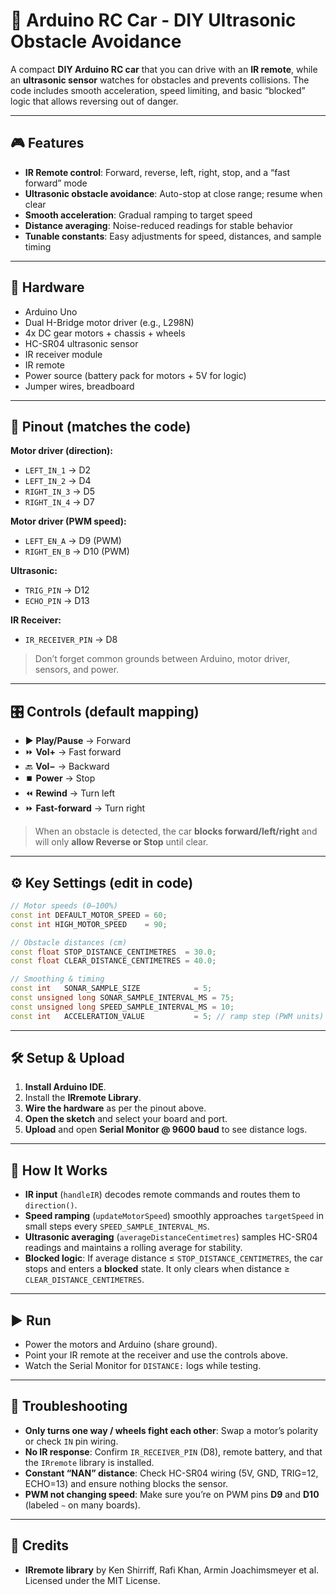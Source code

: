 # 🤖 Arduino RC Car - DIY Ultrasonic Obstacle Avoidance

A compact **DIY Arduino RC car** that you can drive with an **IR remote**, while an **ultrasonic sensor** watches for obstacles and prevents collisions. The code includes smooth acceleration, speed limiting, and basic “blocked” logic that allows reversing out of danger.

---

## 🎮 Features

* **IR Remote control**: Forward, reverse, left, right, stop, and a “fast forward” mode
* **Ultrasonic obstacle avoidance**: Auto-stop at close range; resume when clear
* **Smooth acceleration**: Gradual ramping to target speed
* **Distance averaging**: Noise-reduced readings for stable behavior
* **Tunable constants**: Easy adjustments for speed, distances, and sample timing

---

## 🔧 Hardware

* Arduino Uno
* Dual H-Bridge motor driver (e.g., L298N)
* 4x DC gear motors + chassis + wheels
* HC-SR04 ultrasonic sensor
* IR receiver module
* IR remote
* Power source (battery pack for motors + 5V for logic)
* Jumper wires, breadboard

---

## 🧩 Pinout (matches the code)

**Motor driver (direction):**

* `LEFT_IN_1` → D2
* `LEFT_IN_2` → D4
* `RIGHT_IN_3` → D5
* `RIGHT_IN_4` → D7

**Motor driver (PWM speed):**

* `LEFT_EN_A` → D9 (PWM)
* `RIGHT_EN_B` → D10 (PWM)

**Ultrasonic:**

* `TRIG_PIN` → D12
* `ECHO_PIN` → D13

**IR Receiver:**

* `IR_RECEIVER_PIN` → D8

> Don’t forget common grounds between Arduino, motor driver, sensors, and power.

---

## 🎛️ Controls (default mapping)

* ▶️ **Play/Pause** → Forward
* ⏩ **Vol+** → Fast forward
* 🔙 **Vol−** → Backward
* ⏹️ **Power** → Stop
* ⏪ **Rewind** → Turn left
* ⏩ **Fast-forward** → Turn right

> When an obstacle is detected, the car **blocks forward/left/right** and will only **allow Reverse or Stop** until clear.

---

## ⚙️ Key Settings (edit in code)

```cpp
// Motor speeds (0–100%)
const int DEFAULT_MOTOR_SPEED = 60;
const int HIGH_MOTOR_SPEED    = 90;

// Obstacle distances (cm)
const float STOP_DISTANCE_CENTIMETRES  = 30.0;
const float CLEAR_DISTANCE_CENTIMETRES = 40.0;

// Smoothing & timing
const int   SONAR_SAMPLE_SIZE            = 5;
const unsigned long SONAR_SAMPLE_INTERVAL_MS = 75;
const unsigned long SPEED_SAMPLE_INTERVAL_MS = 10;
const int   ACCELERATION_VALUE           = 5; // ramp step (PWM units)
```

---

## 🛠️ Setup & Upload

1. **Install Arduino IDE**.
2. Install the **IRremote Library**.
3. **Wire the hardware** as per the pinout above.
4. **Open the sketch** and select your board and port.
5. **Upload** and open **Serial Monitor @ 9600 baud** to see distance logs.

---

## 🧠 How It Works

* **IR input** (`handleIR`) decodes remote commands and routes them to `direction()`.
* **Speed ramping** (`updateMotorSpeed`) smoothly approaches `targetSpeed` in small steps every `SPEED_SAMPLE_INTERVAL_MS`.
* **Ultrasonic averaging** (`averageDistanceCentimetres`) samples HC-SR04 readings and maintains a rolling average for stability.
* **Blocked logic**: If average distance ≤ `STOP_DISTANCE_CENTIMETRES`, the car stops and enters a **blocked** state. It only clears when distance ≥ `CLEAR_DISTANCE_CENTIMETRES`.

---

## ▶️ Run

* Power the motors and Arduino (share ground).
* Point your IR remote at the receiver and use the controls above.
* Watch the Serial Monitor for `DISTANCE:` logs while testing.

---

## 🧩 Troubleshooting

* **Only turns one way / wheels fight each other**: Swap a motor’s polarity or check `IN` pin wiring.
* **No IR response**: Confirm `IR_RECEIVER_PIN` (D8), remote battery, and that the `IRremote` library is installed.
* **Constant “NAN” distance**: Check HC-SR04 wiring (5V, GND, TRIG=12, ECHO=13) and ensure nothing blocks the sensor.
* **PWM not changing speed**: Make sure you’re on PWM pins **D9** and **D10** (labeled `~` on many boards).
  
---

## 🙌 Credits
- **IRremote library** by Ken Shirriff, Rafi Khan, Armin Joachimsmeyer et al.  
  Licensed under the MIT License.  

